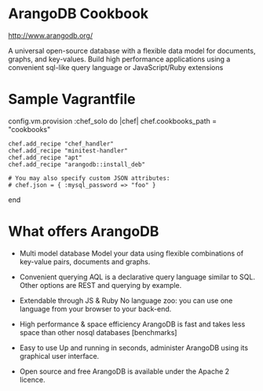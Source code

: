 ArangoDB Cookbook
=================

http://www.arangodb.org/

A universal open-source database with a flexible data model for documents, graphs, and key-values. Build high performance applications
using a convenient sql-like query language or JavaScript/Ruby extensions

Sample Vagrantfile
===================


  config.vm.provision :chef_solo do |chef|
    chef.cookbooks_path = "cookbooks"
  
    chef.add_recipe "chef_handler"
    chef.add_recipe "minitest-handler"
    chef.add_recipe "apt"
    chef.add_recipe "arangodb::install_deb"
  
    # You may also specify custom JSON attributes:
    # chef.json = { :mysql_password => "foo" }
  end

What offers ArangoDB
===================

* Multi model database Model your data using flexible combinations of key-value pairs, documents and graphs.

* Convenient querying AQL is a declarative query language similar to SQL. Other options are REST and querying by example.

* Extendable through JS & Ruby No language zoo: you can use one language from your browser to your back-end.

* High performance & space efficiency ArangoDB is fast and takes less space than other nosql databases [benchmarks]

* Easy to use Up and running in seconds, administer ArangoDB using its graphical user interface.

* Open source and free ArangoDB is available under the Apache 2 licence.
